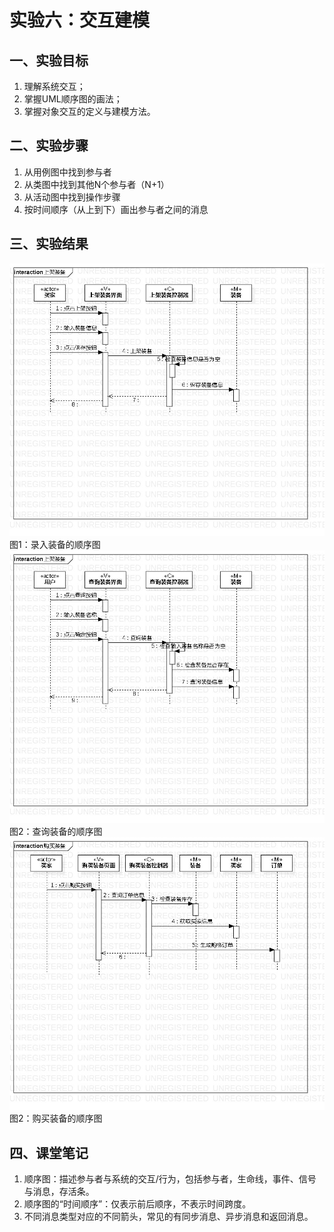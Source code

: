 ﻿# 实验六：交互建模
## 一、实验目标
1. 理解系统交互；
2. 掌握UML顺序图的画法；
3. 掌握对象交互的定义与建模方法。

## 二、实验步骤
1. 从用例图中找到参与者  
2. 从类图中找到其他N个参与者（N+1）  
3. 从活动图中找到操作步骤  
4. 按时间顺序（从上到下）画出参与者之间的消息

## 三、实验结果
![录入装备的顺序图](./Sequence01.jpg)  
图1：录入装备的顺序图  
![查询装备的顺序图](./Sequence02.jpg)  
图2：查询装备的顺序图
![修改装备信息的顺序图](./Sequence03.jpg)  
图2：购买装备的顺序图

## 四、课堂笔记
1.  顺序图：描述参与者与系统的交互/行为，包括参与者，生命线，事件、信号与消息，存活条。
2.  顺序图的“时间顺序”：仅表示前后顺序，不表示时间跨度。
3.  不同消息类型对应的不同箭头，常见的有同步消息、异步消息和返回消息。



